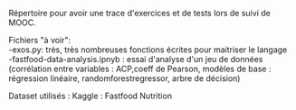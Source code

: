 Répertoire pour avoir une trace d'exercices et de tests lors de suivi de MOOC. 

Fichiers "à voir": </br>
-exos.py: très, très nombreuses fonctions écrites pour maitriser le langage </br>
-fastfood-data-analysis.ipnyb : essai d'analyse d'un jeu de données (corrélation entre variables : ACP,coeff de Pearson, modèles de base : régression linéaire, randomforestregressor, arbre de décision) </br>

Dataset utilisés : 
    Kaggle : Fastfood Nutrition 


